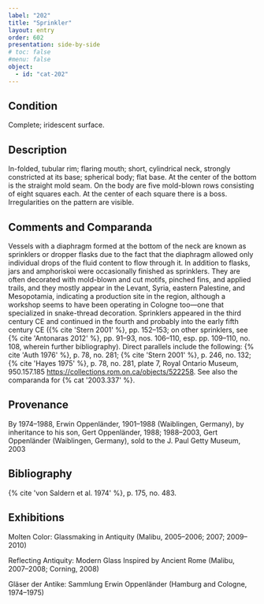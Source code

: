 ```yaml
---
label: "202"
title: "Sprinkler"
layout: entry
order: 602
presentation: side-by-side
# toc: false
#menu: false 
object:
  - id: "cat-202"
---
```


## Condition

Complete; iridescent surface.

## Description

In-folded, tubular rim; flaring mouth; short, cylindrical neck, strongly constricted at its base; spherical body; flat base. At the center of the bottom is the straight mold seam. On the body are five mold-blown rows consisting of eight squares each. At the center of each square there is a boss. Irregularities on the pattern are visible.

## Comments and Comparanda

Vessels with a diaphragm formed at the bottom of the neck are known as sprinklers or dropper flasks due to the fact that the diaphragm allowed only individual drops of the fluid content to flow through it. In addition to flasks, jars and amphoriskoi were occasionally finished as sprinklers. They are often decorated with mold-blown and cut motifs, pinched fins, and applied trails, and they mostly appear in the Levant, Syria, eastern Palestine, and Mesopotamia, indicating a production site in the region, although a workshop seems to have been operating in Cologne too—one that specialized in snake-thread decoration. Sprinklers appeared in the third century CE and continued in the fourth and probably into the early fifth century CE ({% cite 'Stern 2001' %}, pp. 152–153; on other sprinklers, see {% cite 'Antonaras 2012' %}, pp. 91–93, nos. 106–110, esp. pp. 109–110, no. 108, wherein further bibliography). Direct parallels include the following: {% cite 'Auth 1976' %}, p. 78, no. 281; {% cite 'Stern 2001' %}, p. 246, no. 132; {% cite 'Hayes 1975' %}, p. 78, no. 281, plate 7, Royal Ontario Museum, 950.157.185 <https://collections.rom.on.ca/objects/522258>. See also the comparanda for {% cat '2003.337' %}.

## Provenance

By 1974–1988, Erwin Oppenländer, 1901–1988 (Waiblingen, Germany), by inheritance to his son, Gert Oppenländer, 1988; 1988–2003, Gert Oppenländer (Waiblingen, Germany), sold to the J. Paul Getty Museum, 2003

## Bibliography

{% cite 'von Saldern et al. 1974' %}, p. 175, no. 483.

## Exhibitions

Molten Color: Glassmaking in Antiquity (Malibu, 2005–2006; 2007; 2009–2010)

Reflecting Antiquity: Modern Glass Inspired by Ancient Rome (Malibu, 2007–2008; Corning, 2008)

Gläser der Antike: Sammlung Erwin Oppenländer (Hamburg and Cologne, 1974–1975)
